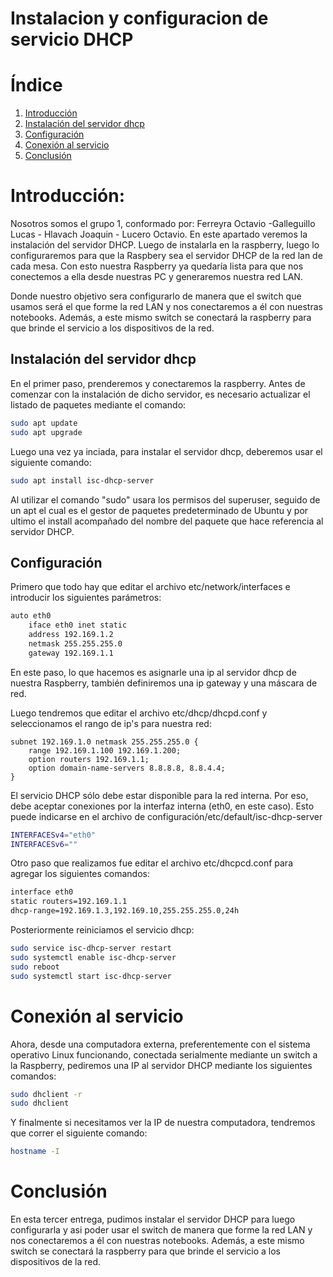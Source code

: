 # Instalacion y configuracion de servicio DHCP
# Índice 
1. [Introducción](#introducción)
2. [Instalación del servidor dhcp](#instalación-del-servidor-dhcp)
3. [Configuración](#configuración)
4. [Conexión al servicio](#conexión-al-servicio)
5. [Conclusión](#conclusión)

# Introducción:

Nosotros somos el grupo 1, conformado por: Ferreyra Octavio -Galleguillo Lucas - Hlavach Joaquin - Lucero Octavio. En este apartado veremos la instalación del servidor DHCP. Luego de instalarla en la raspberry, luego lo configuraremos para que la Raspbery sea el servidor DHCP de la red lan de cada mesa. Con esto nuestra Raspberry ya quedaría lista para que nos conectemos a ella desde nuestras PC y generaremos nuestra red LAN.

Donde nuestro objetivo sera configurarlo de manera que el switch que usamos será el que forme la red LAN y nos conectaremos a él con nuestras notebooks. Además, a este mismo switch se conectará la raspberry para que brinde el servicio a los dispositivos de la red.

## Instalación del servidor dhcp

En el primer paso, prenderemos y conectaremos la raspberry. Antes de comenzar con la instalación de dicho servidor, es necesario actualizar el listado de paquetes mediante el comando:

```bash
sudo apt update
sudo apt upgrade
```
Luego una vez ya inciada, para instalar el servidor dhcp, deberemos usar el siguiente comando:

```bash
sudo apt install isc-dhcp-server
```

Al utilizar el comando "sudo" usara los permisos del superuser, seguido de un apt el cual es el gestor de paquetes predeterminado de Ubuntu y por ultimo el install acompañado del nombre del paquete que hace referencia al servidor DHCP.

## Configuración
Primero que todo hay que editar el archivo etc/network/interfaces e introducir los siguientes parámetros:

```bash
auto eth0
    iface eth0 inet static
    address 192.169.1.2
    netmask 255.255.255.0
    gateway 192.169.1.1
```
En este paso, lo que hacemos es asignarle una ip al servidor dhcp de nuestra Raspberry, también definiremos una ip gateway y una máscara de red.

Luego tendremos que editar el archivo etc/dhcp/dhcpd.conf y seleccionamos el rango de ip's para nuestra red:

```
subnet 192.169.1.0 netmask 255.255.255.0 {
    range 192.169.1.100 192.169.1.200;
    option routers 192.169.1.1;
    option domain-name-servers 8.8.8.8, 8.8.4.4;
}
```

El servicio DHCP sólo debe estar disponible para la red interna. Por eso, debe aceptar conexiones por la interfaz interna (eth0, en este caso). Esto puede indicarse en el archivo de configuración/etc/default/isc-dhcp-server

```bash
INTERFACESv4="eth0"
INTERFACESv6=""
```
Otro paso que realizamos fue editar el archivo etc/dhcpcd.conf para agregar los siguientes comandos:

```bash
interface eth0
static routers=192.169.1.1
dhcp-range=192.169.1.3,192.169.10,255.255.255.0,24h
```

Posteriormente reiniciamos el servicio dhcp:

```bash
sudo service isc-dhcp-server restart
sudo systemctl enable isc-dhcp-server
sudo reboot
sudo systemctl start isc-dhcp-server
```
# Conexión al servicio

Ahora, desde una computadora externa, preferentemente con el sistema operativo Linux funcionando, conectada serialmente mediante un switch a la Raspberry, pediremos una IP al servidor DHCP mediante los siguientes comandos:

```bash
sudo dhclient -r
sudo dhclient
```

Y finalmente si necesitamos ver la IP de nuestra computadora, tendremos que correr el siguiente comando:

```bash
hostname -I
```

# Conclusión

En esta tercer entrega, pudimos instalar el servidor DHCP para luego configurarla y asi poder usar el switch de manera que forme la red LAN y nos conectaremos a él con nuestras notebooks. Además, a este mismo switch se conectará la raspberry para que brinde el servicio a los dispositivos de la red.